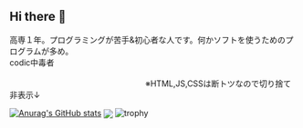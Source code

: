 ## Hi there 👋

高専１年。プログラミングが苦手&初心者な人です。何かソフトを使うためのプログラムが多め。<br>codic中毒者<br><br>　　　　　　　　　　　　　　　　　※HTML,JS,CSSは断トツなので切り捨て非表示↓<br>

[![Anurag's GitHub stats](https://github-readme-stats.vercel.app/api?username=rintaro-s)](https://github.com/anuraghazra/github-readme-stats)
<img  align="center"  src="https://github-readme-stats.anuraghazra1.vercel.app/api/top-langs/?username=rintaro-s&no-bg=true&no-frame=true&langs_count=10&hide=HTML,javascript,css&layout=compact"/>
![trophy](https://github-profile-trophy.vercel.app/?username=rintaro-s)
